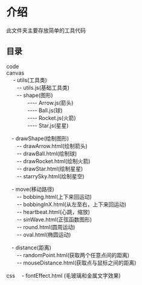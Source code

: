 # 介绍
此文件夹主要存放简单的工具代码

## 目录
code  
canvas  
&emsp; - utils(工具类)   
&emsp;&emsp;-- utils.js(基础工具类)  
&emsp;&emsp;-- shape(图形)  
&emsp;&emsp;&emsp;&emsp;---- Arrow.js(箭头)  
&emsp;&emsp;&emsp;&emsp;---- Ball.js(球)   
&emsp;&emsp;&emsp;&emsp;---- Rocket.js(火箭)   
&emsp;&emsp;&emsp;&emsp;---- Star.js(星星)   

&emsp;- drawShape(绘制图形)  
&emsp;&emsp;-- drawArrow.html(绘制箭头)  
&emsp;&emsp;-- drawBall.html(绘制球)   
&emsp;&emsp;-- drawRocket.html(绘制火箭)   
&emsp;&emsp;-- drawStar.html(绘制星星)   
&emsp;&emsp;-- starrySky.html(绘制星空)   

&emsp;- move(移动路径)    
&emsp;&emsp;-- bobbing.html(上下来回运动)    
&emsp;&emsp;-- bobbingInX.html(从左至右，上下来回运动)     
&emsp;&emsp;-- heartbeat.html(心跳，缩放)       
&emsp;&emsp;-- sinWave.html(正弦函数图形)    
&emsp;&emsp;-- round.html(圆周运动)    
&emsp;&emsp;-- oval.html(椭圆运动)  

&emsp;- distance(距离)    
&emsp;&emsp;-- randomPoint.html(获取两个任意点间的距离)    
&emsp;&emsp;-- mouseDistance.html(获取点与鼠标之间的距离)    

css
&emsp;- fontEffect.html (毛玻璃和金属文字效果)